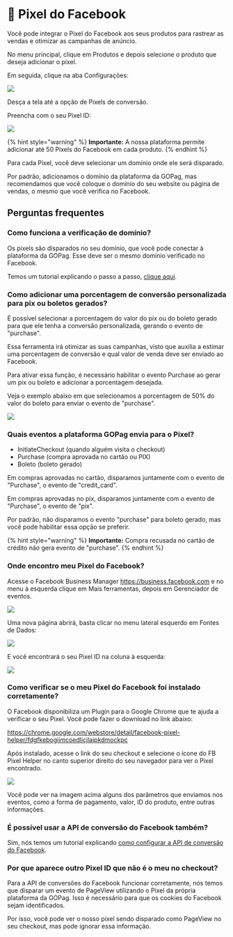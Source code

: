 # 🔵 Pixel do Facebook

Você pode integrar o Pixel do Facebook aos seus produtos para rastrear as vendas e otimizar as campanhas de anúncio.

No menu principal, clique em Produtos e depois selecione o produto que deseja adicionar o pixel.

Em seguida, clique na aba Configurações:

![](../assets/ads/01_fb_menu_config.png)

Desça a tela até a opção de Pixels de conversão.

Preencha com o seu Pixel ID:

![](../assets/ads/02_fb_menu_opcoes.png)

{% hint style="warning" %}
**Importante:** A nossa plataforma permite adicionar até 50 Pixels do Facebook em cada produto.
{% endhint %}

Para cada Pixel, você deve selecionar um domínio onde ele será disparado.

Por padrão, adicionamos o domínio da plataforma da GOPag, mas recomendamos que você coloque o domínio do seu website ou página de vendas, o mesmo que você verifica no Facebook.

## Perguntas frequentes

### Como funciona a verificação de domínio?

Os pixels são disparados no seu domínio, que você pode conectar à plataforma da GOPag. Esse deve ser o mesmo domínio verificado no Facebook.

Temos um tutorial explicando o passo a passo, [clique aqui](https://docs.gopag.com.br/ads_pixel/facebook_ads/conectar_dominio).

### Como adicionar uma porcentagem de conversão personalizada para pix ou boletos gerados?

É possível selecionar a porcentagem do valor do pix ou do boleto gerado para que ele tenha a conversão personalizada, gerando o evento de "purchase".

Essa ferramenta irá otimizar as suas campanhas, visto que auxilia a estimar uma porcentagem de conversão e qual valor de venda deve ser enviado ao Facebook.

Para ativar essa função, é necessário habilitar o evento Purchase ao gerar um pix ou boleto e adicionar a porcentagem desejada.

Veja o exemplo abaixo em que selecionamos a porcentagem de 50% do valor do boleto para enviar o evento de "purchase".

![](../assets/ads/03_fb_menu_switch.png)

### Quais eventos a plataforma GOPag envia para o Pixel?

* InitiateCheckout (quando alguém visita o checkout)
* Purchase (compra aprovada no cartão ou PIX)
* Boleto (boleto gerado)

Em compras aprovadas no cartão, disparamos juntamente com o evento de "Purchase", o evento de "credit\_card".

Em compras aprovadas no pix, disparamos juntamente com o evento de "Purchase", o evento de "pix".

Por padrão, não disparamos o evento "purchase" para boleto gerado, mas você pode habilitar essa opção se preferir.

{% hint style="warning" %}
**Importante:** Compra recusada no cartão de crédito não gera evento de "purchase".
{% endhint %}

### Onde encontro meu Pixel do Facebook?

Acesse o Facebook Business Manager https://business.facebook.com e no menu à esquerda clique em Mais ferramentas, depois em Gerenciador de eventos.

![](../assets/ads/04_fb_menu_gerenciador.png)

Uma nova página abrirá, basta clicar no menu lateral esquerdo em Fontes de Dados:

![](../assets/ads/05_fb_menu_fonte_dados.png)

E você encontrará o seu Pixel ID na coluna à esquerda:

![](../assets/ads/06_fb_menu_pixel_id.png)

### Como verificar se o meu Pixel do Facebook foi instalado corretamente?

O Facebook disponibiliza um Plugin para o Google Chrome que te ajuda a verificar o seu Pixel. Você pode fazer o download no link abaixo:

https://chrome.google.com/webstore/detail/facebook-pixel-helper/fdgfkebogiimcoedlicjlajpkdmockpc

Após instalado, acesse o link do seu checkout e selecione o ícone do FB Pixel Helper no canto superior direito do seu navegador para ver o Pixel encontrado.

![](../assets/ads/07_fb_menu_pixel_helper.png)

Você pode ver na imagem acima alguns dos parâmetros que enviamos nos eventos, como a forma de pagamento, valor, ID do produto, entre outras informações.

### É possível usar a API de conversão do Facebook também?

Sim, nós temos um tutorial explicando [como configurar a API de conversão do Facebook](https://docs.gopag.com.br/ads_pixel/facebook_ads/config_api_facebook).

### Por que aparece outro Pixel ID que não é o meu no checkout?

Para a API de conversões do Facebook funcionar corretamente, nós temos que disparar um evento de PageView utilizando o Pixel da própria plataforma da GOPag. Isso é necessário para que os cookies do Facebook sejam identificados.

Por isso, você pode ver o nosso pixel sendo disparado como PageView no seu checkout, mas pode ignorar essa informação.
